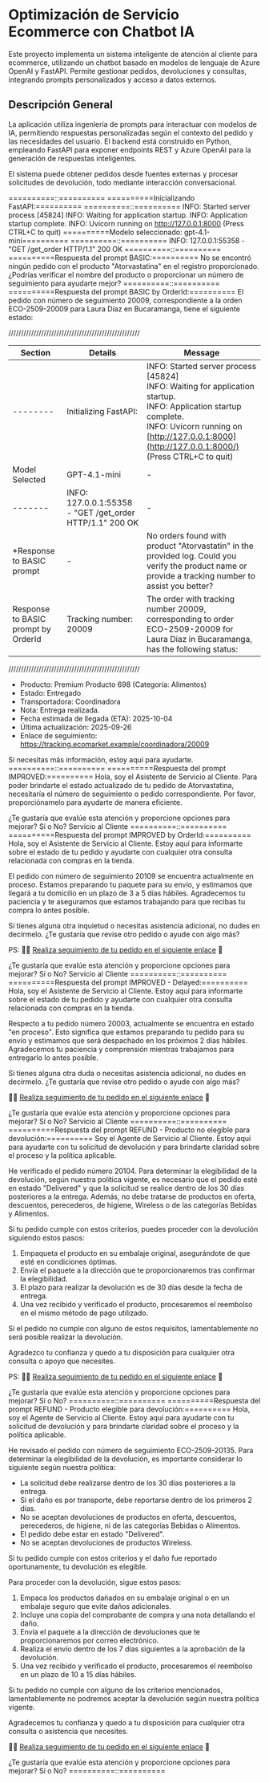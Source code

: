 # Optimización de Servicio Ecommerce con Chatbot IA

Este proyecto implementa un sistema inteligente de atención al cliente para ecommerce, utilizando un chatbot basado en modelos de lenguaje de Azure OpenAI y FastAPI. Permite gestionar pedidos, devoluciones y consultas, integrando prompts personalizados y acceso a datos externos.

## Descripción General

La aplicación utiliza ingeniería de prompts para interactuar con modelos de IA, permitiendo respuestas personalizadas según el contexto del pedido y las necesidades del usuario. El backend está construido en Python, empleando FastAPI para exponer endpoints REST y Azure OpenAI para la generación de respuestas inteligentes.

El sistema puede obtener pedidos desde fuentes externas y procesar solicitudes de devolución, todo mediante interacción conversacional.

==========::==========
==========Inicializando FastAPI:==========
==========::==========
INFO:     Started server process [45824]
INFO:     Waiting for application startup.
INFO:     Application startup complete.
INFO:     Uvicorn running on http://127.0.0.1:8000 (Press CTRL+C to quit)
==========Modelo seleccionado: gpt-4.1-mini==========
==========::==========
INFO:     127.0.0.1:55358 - "GET /get_order HTTP/1.1" 200 OK
==========::==========
==========Respuesta del prompt BASIC:==========
No se encontró ningún pedido con el producto "Atorvastatina" en el registro proporcionado. ¿Podrías verificar el nombre del producto o proporcionar un número de seguimiento para ayudarte mejor?
==========::==========
==========Respuesta del prompt BASIC by OrderId:==========
El pedido con número de seguimiento 20009, correspondiente a la orden ECO-2509-20009 para Laura Díaz en Bucaramanga, tiene el siguiente estado:


////////////////////////////////////////////////////

| Section                         | Details                                               | Message                                                                                                         |
|--------------------------------|-------------------------------------------------------|----------------------------------------------------------------------------------------------------------------|
| --------        |  Initializing FastAPI:           | INFO: Started server process [45824] <br> INFO: Waiting for application startup. <br> INFO: Application startup complete. <br> INFO: Uvicorn running on [http://127.0.0.1:8000](http://127.0.0.1:8000/) (Press CTRL+C to quit) |
| Model Selected | GPT-4.1-mini                                        | -                                                                                                              |
| -------       | INFO: 127.0.0.1:55358 - "GET /get_order HTTP/1.1" 200 OK | -                                                                                                              |
| *Response to BASIC prompt | -                                                  | No orders found with product "Atorvastatin" in the provided log. Could you verify the product name or provide a tracking number to assist you better? |
|  Response to BASIC prompt by OrderId  | Tracking number: 20009                             | The order with tracking number 20009, corresponding to order ECO-2509-20009 for Laura Díaz in Bucaramanga, has the following status: |






////////////////////////////////////////////////////


- Producto: Premium Producto 698 (Categoría: Alimentos)
- Estado: Entregado
- Transportadora: Coordinadora
- Nota: Entrega realizada.
- Fecha estimada de llegada (ETA): 2025-10-04
- Última actualización: 2025-09-26
- Enlace de seguimiento: https://tracking.ecomarket.example/coordinadora/20009

Si necesitas más información, estoy aquí para ayudarte.
==========::==========
==========Respuesta del prompt IMPROVED:==========
Hola, soy el Asistente de Servicio al Cliente. Para poder brindarte el estado actualizado de tu pedido de Atorvastatina, necesitaría el número de seguimiento o pedido correspondiente. Por favor, proporciónamelo para ayudarte de manera eficiente.

¿Te gustaría que evalúe esta atención y proporcione opciones para mejorar? Sí o No? Servicio al Cliente
==========::==========
==========Respuesta del prompt IMPROVED by OrderId:==========
Hola, soy el Asistente de Servicio al Cliente. Estoy aquí para informarte sobre el estado de tu pedido y ayudarte con cualquier otra consulta relacionada con compras en la tienda.

El pedido con número de seguimiento 20109 se encuentra actualmente en proceso. Estamos preparando tu paquete para su envío, y estimamos que llegará a tu domicilio en un plazo de 3 a 5 días hábiles. Agradecemos tu paciencia y te aseguramos que estamos trabajando para que recibas tu compra lo antes posible.

Si tienes alguna otra inquietud o necesitas asistencia adicional, no dudes en decírmelo. ¿Te gustaría que revise otro pedido o ayude con algo más?

PS: 📌📌 [Realiza seguimiento de tu pedido en el siguiente enlace](https://www.tienda.com/seguimiento/20109) 🤖

¿Te gustaría que evalúe esta atención y proporcione opciones para mejorar? Sí o No? Servicio al Cliente
==========::==========
==========Respuesta del prompt IMPROVED - Delayed:==========
Hola, soy el Asistente de Servicio al Cliente. Estoy aquí para informarte sobre el estado de tu pedido y ayudarte con cualquier otra consulta relacionada con compras en la tienda.

Respecto a tu pedido número 20003, actualmente se encuentra en estado "en proceso". Esto significa que estamos preparando tu pedido para su envío y estimamos que será despachado en los próximos 2 días hábiles. Agradecemos tu paciencia y comprensión mientras trabajamos para entregarlo lo antes posible.

Si tienes alguna otra duda o necesitas asistencia adicional, no dudes en decírmelo. ¿Te gustaría que revise otro pedido o ayude con algo más?

📌📌 [Realiza seguimiento de tu pedido en el siguiente enlace](https://www.tienda.com/seguimiento/20003) 🤖

¿Te gustaría que evalúe esta atención y proporcione opciones para mejorar? Sí o No? Servicio al Cliente
==========::==========
==========Respuesta del prompt REFUND - Producto no elegible para devolución:==========
Soy el Agente de Servicio al Cliente. Estoy aquí para ayudarte con tu solicitud de devolución y para brindarte claridad sobre el proceso y la política aplicable.

He verificado el pedido número 20104. Para determinar la elegibilidad de la devolución, según nuestra política vigente, es necesario que el pedido esté en estado "Delivered" y que la solicitud se realice dentro de los 30 días posteriores a la entrega. Además, no debe tratarse de productos en oferta, descuentos, perecederos, de higiene, Wireless o de las categorías Bebidas y Alimentos.

Si tu pedido cumple con estos criterios, puedes proceder con la devolución siguiendo estos pasos:

1. Empaqueta el producto en su embalaje original, asegurándote de que esté en condiciones óptimas.
2. Envía el paquete a la dirección que te proporcionaremos tras confirmar la elegibilidad.
3. El plazo para realizar la devolución es de 30 días desde la fecha de entrega.
4. Una vez recibido y verificado el producto, procesaremos el reembolso en el mismo método de pago utilizado.

Si el pedido no cumple con alguno de estos requisitos, lamentablemente no será posible realizar la devolución.

Agradezco tu confianza y quedo a tu disposición para cualquier otra consulta o apoyo que necesites.

PS: 📌📌 [Realiza seguimiento de tu pedido en el siguiente enlace](https://tracking.example.com/20104) 🤖

¿Te gustaría que evalúe esta atención y proporcione opciones para mejorar? Sí o No?
==========::==========
==========Respuesta del prompt REFUND - Producto elegible para devolución:==========
Hola, soy el Agente de Servicio al Cliente. Estoy aquí para ayudarte con tu solicitud de devolución y para brindarte claridad sobre el proceso y la política aplicable.

He revisado el pedido con número de seguimiento ECO-2509-20135. Para determinar la elegibilidad de la devolución, es importante considerar lo siguiente según nuestra política:

- La solicitud debe realizarse dentro de los 30 días posteriores a la entrega.
- Si el daño es por transporte, debe reportarse dentro de los primeros 2 días.
- No se aceptan devoluciones de productos en oferta, descuentos, perecederos, de higiene, ni de las categorías Bebidas o Alimentos.
- El pedido debe estar en estado "Delivered".
- No se aceptan devoluciones de productos Wireless.

Si tu pedido cumple con estos criterios y el daño fue reportado oportunamente, tu devolución es elegible.

Para proceder con la devolución, sigue estos pasos:

1. Empaca los productos dañados en su embalaje original o en un embalaje seguro que evite daños adicionales.
2. Incluye una copia del comprobante de compra y una nota detallando el daño.
3. Envía el paquete a la dirección de devoluciones que te proporcionaremos por correo electrónico.
4. Realiza el envío dentro de los 7 días siguientes a la aprobación de la devolución.
5. Una vez recibido y verificado el producto, procesaremos el reembolso en un plazo de 10 a 15 días hábiles.

Si tu pedido no cumple con alguno de los criterios mencionados, lamentablemente no podremos aceptar la devolución según nuestra política vigente.

Agradecemos tu confianza y quedo a tu disposición para cualquier otra consulta o asistencia que necesites.

📌📌 [Realiza seguimiento de tu pedido en el siguiente enlace](https://tracking.example.com/ECO-2509-20135) 🤖

¿Te gustaría que evalúe esta atención y proporcione opciones para mejorar? Sí o No?
==========::==========
